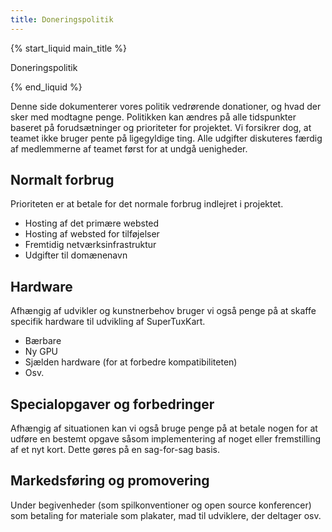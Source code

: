```yaml
---
title: Doneringspolitik
---
```

{% start_liquid main_title %}

Doneringspolitik

{% end_liquid %}

Denne side dokumenterer vores politik vedrørende donationer, og hvad der sker med modtagne penge. Politikken kan ændres på alle tidspunkter baseret på forudsætninger og prioriteter for projektet. Vi forsikrer dog, at teamet ikke bruger pente på ligegyldige ting. Alle udgifter diskuteres færdig af medlemmerne af teamet først for at undgå uenigheder.

## Normalt forbrug
Prioriteten er at betale for det normale forbrug indlejret i projektet.
* Hosting af det primære websted
* Hosting af websted for tilføjelser
* Fremtidig netværksinfrastruktur
* Udgifter til domænenavn

## Hardware
Afhængig af udvikler og kunstnerbehov bruger vi også penge på at skaffe specifik hardware til udvikling af SuperTuxKart.
* Bærbare
* Ny GPU
* Sjælden hardware (for at forbedre kompatibiliteten)
* Osv.

## Specialopgaver og forbedringer
Afhængig af situationen kan vi også bruge penge på at betale nogen for at udføre en bestemt opgave såsom implementering af noget eller fremstilling af et nyt kort. Dette gøres på en sag-for-sag basis.

## Markedsføring og promovering

Under begivenheder (som spilkonventioner og open source konferencer) som betaling for materiale som plakater, mad til udviklere, der deltager osv.

